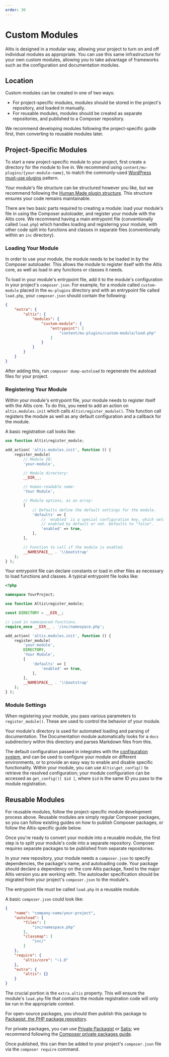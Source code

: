 ```yaml
---
order: 30
---
```


# Custom Modules

Altis is designed in a modular way, allowing your project to turn on and off individual modules as appropriate. You can use this
same infrastructure for your own custom modules, allowing you to take advantage of frameworks such as the configuration and
documentation modules.

## Location

Custom modules can be created in one of two ways:

* For project-specific modules, modules should be stored in the project's repository, and loaded in manually.
* For reusable modules, modules should be created as separate repositories, and published to a Composer repository.

We recommend developing modules following the project-specific guide first, then converting to reusable modules later.

## Project-Specific Modules

To start a new project-specific module to your project, first create a directory for the module to live in. We recommend
using `content/mu-plugins/{your-module-name}`, to match the
commonly-used [WordPress must-use plugins](https://codex.wordpress.org/Must_Use_Plugins) pattern.

Your module's file structure can be structured however you like, but we recommend following
the [Human Made plugin structure](https://engineering.hmn.md/standards/structure/#plugin-structure). This structure ensures your
code remains maintainable.

There are two basic parts required to creating a module: load your module's file in using the Composer autoloader, and register your
module with the Altis core. We recommend having a main entrypoint file (conventionally called `load.php`) which handles loading and
registering your module, with other code split into functions and classes in separate files (conventionally within an `inc`
directory).

### Loading Your Module

In order to use your module, the module needs to be loaded in by the Composer autoloader. This allows the module to register itself
with the Altis core, as well as load in any functions or classes it needs.

To load in your module's entrypoint file, add it to the module's configuration in your project's `composer.json`. For example, for a
module called `custom-module` placed in the `mu-plugins` directory and with an entrypoint file called `load.php`,
your `composer.json` should contain the following:

```json
{
    "extra": {
        "altis": {
            "modules": {
                "custom-module": {
                    "entrypoint": [
                        "content/mu-plugins/custom-module/load.php"
                    ]
                }
            }
        }
    }
}
```

After adding this, run `composer dump-autoload` to regenerate the autoload files for your project.

### Registering Your Module

Within your module's entrypoint file, your module needs to register itself with the Altis core. To do this, you need to add an
action on `altis.modules.init` which calls `Altis\register_module()`. This function call registers the module as well as any default
configuration and a callback for the module.

A basic registration call looks like:

```php
use function Altis\register_module;

add_action( 'altis.modules.init', function () {
    register_module(
        // Module ID:
        'your-module',

        // Module directory:
        __DIR__,

        // Human-readable name:
        'Your Module',

        // Module options, as an array:
        [
            // Defaults define the default settings for the module.
            'defaults' => [
                // `enabled` is a special configuration key, which sets whether the module is
                // enabled by default or not. Defaults to "false".
                'enabled' => true,
            ],
        ],

        // Function to call if the module is enabled.
        __NAMESPACE__ . '\\bootstrap'
    );
} );
```

Your entrypoint file can declare constants or load in other files as necessary to load functions and classes. A typical entrypoint
file looks like:

```php
<?php

namespace YourProject;

use function Altis\register_module;

const DIRECTORY = __DIR__;

// Load in namespaced-functions.
require_once __DIR__ . '/inc/namespace.php';

add_action( 'altis.modules.init', function () {
    register_module(
        'your-module',
        DIRECTORY,
        'Your Module',
        [
            'defaults' => [
                'enabled' => true,
            ],
        ],
        __NAMESPACE__ . '\\bootstrap'
    );
} );
```

### Module Settings

When registering your module, you pass various parameters to `register_module()`. These are used to control the behavior of your
module.

Your module's directory is used for automated loading and parsing of documentation. The Documentation module automatically looks for
a `docs` subdirectory within this directory and parses Markdown files from this.

The default configuration passed in integrates with the [configuration system](configuration.md), and can be used to configure your
module on different environments, or to provide an easy way to enable and disable specific functionality. Within your module, you
can use `Altis\get_config()` to retrieve the resolved configuration; your module configuration can be accessed
as `get_config()[ $id ]`, where `$id` is the same ID you pass to the module registration.

## Reusable Modules

For reusable modules, follow the project-specific module development process above. Reusable modules are simply regular Composer
packages, so you can follow existing guides on how to publish Composer packages, or follow the Altis-specific guide below.

Once you're ready to convert your module into a reusable module, the first step is to split your module's code into a separate
repository. Composer requires separate packages to be published from separate repositories.

In your new repository, your module needs a `composer.json` to specify dependencies, the package's name, and autoloading code. Your
package should declare a dependency on the core Altis package, fixed to the major Altis version you are working with. The autoloader
specification should be migrated from your project's `composer.json` to the module's.

The entrypoint file _must_ be called `load.php` in a reusable module.

A basic `composer.json` could look like:

```json
{
    "name": "company-name/your-project",
    "autoload": {
        "files": [
            "inc/namespace.php"
        ],
        "classmap": [
            "inc/"
        ]
    },
    "require": {
        "altis/core": "~1.0"
    },
    "extra": {
        "altis": {}
    }
}
```

The crucial portion is the `extra.altis` property. This will ensure the module's `load.php` file that contains the module
registration code will only be run in the appropriate context.

For open-source packages, you should then publish this package to [Packagist, the PHP package repository](https://packagist.org/).

For private packages, you can use [Private Packagist](https://packagist.com/) or [Satis](https://composer.github.io/satis/); we
recommend following
the [Composer private packages guide](https://getcomposer.org/doc/articles/handling-private-packages-with-satis.md).

Once published, this can then be added to your project's `composer.json` file via the `composer require` command.

